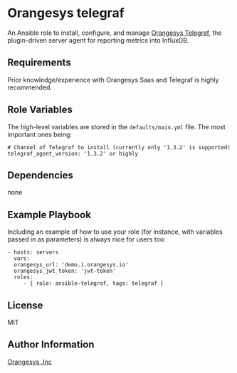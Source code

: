 Orangesys telegraf
=========

An Ansible role to install, configure, and manage [Orangesys Telegraf](https://github.com/orangesys/telegraf), the plugin-driven server agent for reporting metrics into InfluxDB.


Requirements
------------

Prior knowledge/experience with Orangesys Saas and Telegraf is highly recommended.

Role Variables
--------------

The high-level variables are stored in the `defaults/main.yml` file. The most important ones being:

```
# Channel of Telegraf to install (currently only '1.3.2' is supported)
telegraf_agent_version: '1.3.2' or highly

```

Dependencies
------------

none

Example Playbook
----------------

Including an example of how to use your role (for instance, with variables passed in as parameters) is always nice for users too:

    - hosts: servers
      vars:
      orangesys_url: 'demo.i.orangesys.io'
      orangesys_jwt_token: 'jwt-token'
      roles:
         - { role: ansible-telegraf, tags: telegraf }

License
-------

MIT

Author Information
------------------

[Orangesys .Inc](https://orangesys.io)
